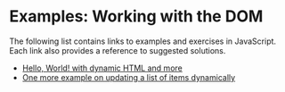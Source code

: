 # Examples: Working with the DOM
The following list contains links to examples and exercises in JavaScript. Each link also provides a reference to suggested solutions.

- [Hello, World! with dynamic HTML and more](https://jsfiddle.net/joseortiz/485qzfxr/)
- [One more example on updating a list of items dynamically](https://jsfiddle.net/joseortiz/57z6fnxt/)
